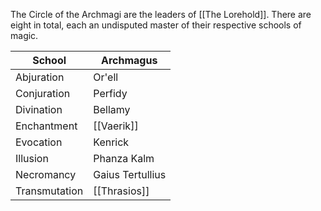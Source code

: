 The Circle of the Archmagi are the leaders of [[The Lorehold]]. There are eight in total, each an undisputed master of their respective schools of magic. 

| School        | Archmagus        |
| ------------- | ---------------- |
| Abjuration    | Or'ell           |
| Conjuration   | Perfidy          |
| Divination    | Bellamy          |
| Enchantment   | [[Vaerik]]       |
| Evocation     | Kenrick          |
| Illusion      | Phanza Kalm      |
| Necromancy    | Gaius Tertullius |
| Transmutation | [[Thrasios]]     |

 

